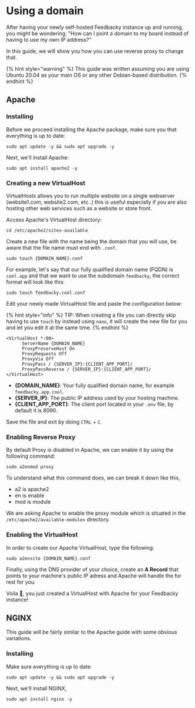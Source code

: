 # Using a domain

After having your newly self-hosted Feedbacky instance up and running, you might be wondering; "How can I point a domain to my board instead of having to use my own IP address?" 

In this guide, we will show you how you can use reverse proxy to change that.

{% hint style="warning" %} This guide was written assuming you are using Ubuntu 20.04 as your main OS or any other Debian-based distribution. {% endhint %}

## Apache

### Installing
Before we proceed installing the Apache package, make sure you that everything is up to date:

```text
sudo apt update -y && sudo apt upgrade -y
```

Next, we'll install Apache:

```text
sudo apt install apache2 -y
```

### Creating a new VirtualHost

VirtualHosts allows you to run multiple website on a single webserver (website1.com, website2.com, etc..) this is useful especially if you are also hosting other web services such as a website or store front.

Access Apache's VirtualHost directory:

```text
cd /etc/apache2/sites-available
```

Create a new file with the name being the domain that you will use, be aware that the file name must end with `.conf`.

```text
sudo touch {DOMAIN_NAME}.conf
```

For example, let's say that our fully qualified domain name (FQDN) is `cool.app` and that we want to use the subdomain `feedbacky`, the correct format will look like this:
```text
sudo touch feedbacky.cool.conf
```

Edit your newly made VirtualHost file and paste the configuration below:

{% hint style="info" %} TIP: When creating a file you can directly skip having to use `touch` by instead using `nano`, it will create the new file for you and let you edit it at the same time. {% endhint %}

```text
<VirtualHost *:80>
      ServerName {DOMAIN_NAME}
      ProxyPreserveHost On
      ProxyRequests Off
      ProxyVia Off
      ProxyPass / {SERVER_IP}:{CLIENT_APP_PORT}/
      ProxyPassReverse / {SERVER_IP}:{CLIENT_APP_PORT}/
</VirtualHost>
```

- **{DOMAIN_NAME}**: Your fully qualified domain name, for example `feedbacky.app.cool`.
- **{SERVER_IP}**: The public IP address used by your hosting machine.
- **{CLIENT_APP_PORT}**: The client port located in your `.env` file, by default it is 8090.

Save the file and exit by doing `CTRL` + `C`.

### Enabling Reverse Proxy

By default Proxy is disabled in Apache, we can enable it by using the following command:

```text
sudo a2enmod proxy
```

To understand what this command does, we can break it down like this,

- a2 is apache2
- en is enable
- mod is module 

We are asking Apache to enable the proxy module which is situated in the `/etc/apache2/available-modules` directory.

### Enabling the VirtualHost

In order to create our Apache VirtualHost, type the following:

```text
sudo a2ensite {DOMAIN_NAME}.conf
```

Finally, using the DNS provider of your choice, create an **A Record** that points to your machine's public IP adress and Apache will handle the for rest for you.

Voila 🎉, you just created a VirtualHost with Apache for your Feedbacky instance!

## NGINX

This guide will be fairly similar to the Apache guide with some obvious variations.

### Installing

Make sure everything is up to date:

```text
sudo apt update -y && sudo apt upgrade -y
```
Next, we'll install NGINX,

```text
sudo apt install nginx -y
```


